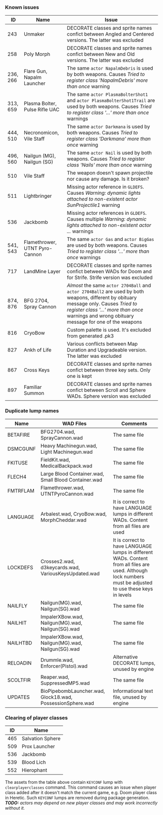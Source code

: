 ### Known issues

|ID |Name | Issue |
|---|-----|-------|
|243|Unmaker|DECORATE classes and sprite names confict between Angled and Centered versions. The latter was excluded|
|258|Poly Morph|DECORATE classes and sprite names confict between New and Old versions. The latter was excluded|
|236, 266|Flare Gun, Napalm Launcher|The same `actor NapalmDebris` is used by both weapons. Causes _Tried to register class 'NapalmDebris' more than once_ warning|
|313, 659|Plasma Bolter, Pulse Rifle UAC|The same `actor PlasmaBolterShot1` and `actor PlasmaBolterShot1Trail` are used by both weapons. Causes _Tried to register class '...' more than once_ warnings|
|444, 510|Necronomicon, Vile Staff|The same `actor Darkmana` is used by both weapons. Causes _Tried to register class 'Darkmana' more than once_ warning|
|496, 560|Nailgun (MG), Nailgun (SG)|The same `actor Nail` is used by both weapons. Causes _Tried to register class 'Nails' more than once_ warning|
|510|Vile Staff|The weapon doesn't spawn projectile nor cause any damage. Is it broken?|
|511|Lightbringer|Missing actor reference in `GLDEFS`. Causes _Warning: dynamic lights attached to non-existent actor SunProjectile1_ warning|
|536|Jackbomb|Missing actor references in `GLDEFS`. Causes multiple _Warning: dynamic lights attached to non-existent actor ..._ warnings|
|541, 543|Flamethrower, UTNT Pyro-Cannon|The same `actor Gas` and `actor BigGas` are used by both weapons. Causes _Tried to register class '...' more than once_ warnings|
|717|LandMine Layer|DECORATE classes and sprite names confict between WADs for Doom and for Strife. Strife version was excluded|
|874, 876|BFG 2704, Spray Cannon|_Almost_ the same `actor 2704Ball` and `actor 2704Ball2` are used by both weapons, different by obituary message only. Causes _Tried to register class '...' more than once_ warnings and wrong obituary message for one of the weapons|
|816|CryoBow|Custom palette is used. It's excluded from generated .pk3|
|827|Ankh of Life|Various conflicts between Map Duration and Upgradeable version. The latter was excluded|
|867|Cross Keys|DECORATE classes and sprite names confict between three key sets. Only one is kept|
|897|Familiar Summon|DECORATE classes and sprite names confict between Scroll and Sphere WADs. Sphere version was excluded|

### Duplicate lump names
|Name|WAD Files|Comments|
|---|---|---|
|BETAFIRE|BFG2704.wad, SprayCannon.wad|The same file|
|DSMCGUNF|Heavy Machinegun.wad, Light Machinegun.wad|The same file|
|FKITUSE|FieldKit.wad, MedicalBackpack.wad|The same file|
|FLECH4|Large Blood Container.wad, Small Blood Container.wad|The same file|
|FMTRFLAM|Flamethrower.wad, UTNTPyroCannon.wad|The same file|
|LANGUAGE|Arbalest.wad, CryoBow.wad, MorphCheddar.wad|It is correct to have LANGUAGE lumps in different WADs. Content from all files are used|
|LOCKDEFS|Crosses2.wad, d3keycards.wad, VariousKeysUpdated.wad|It is correct to have LANGUAGE lumps in different WADs. Content from all files are used. Although lock numbers must be adjusted to use these keys in levels|
|NAILFLY|Nailgun(MG).wad, Nailgun(SG).wad|The same file|
|NAILHIT|ImpalerXBow.wad, Nailgun(MG).wad, Nailgun(SG).wad|The same file|
|NAILHTBD|ImpalerXBow.wad, Nailgun(MG).wad, Nailgun(SG).wad|The same file|
|RELOADIN|Drummle.wad, Enforcer(Pistol).wad|Alternative DECORATE lumps, unused by engine|
|SCOLTFIR|Reaper.wad, SuppressedMP5.wad|The same file|
|UPDATES|BioPipebombLauncher.wad, Glock18.wad, PossessionSphere.wad|Informational text file, unused by engine|

### Clearing of player classes
|ID|Name|
|---|----|
|465|Salvation Sphere|
|509|Prox Launcher|
|536|Jackbomb|
|539|Blood Lich|
|552|Hierophant|
The assets from the table above contain `KEYCONF` lump with `clearplayerclasses` command. This command causes an issue when player class added after it doesn't match the current game, e.g. Doom player class in Heretic. Such `KEYCONF` lumps are removed during package generation.  
_**TODO:** actors may depend on new player classes and may work incorrectly without it._
